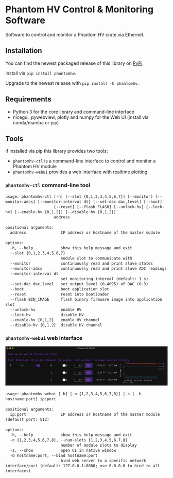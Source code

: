 # Phantom HV Control & Monitoring Software

Software to control and monitor a Phantom HV crate via Ethernet.

## Installation

You can find the newest packaged release of this library on
[PyPi](https://pypi.org/project/phantom-hv/).

Install via `pip install phantomhv`.

Upgrade to the newest release with `pip install -U phantomhv`.

## Requirements

- Python 3 for the core library and command-line interface
- nicegui, pywebview, plotly and numpy for the Web UI (install via conda/mamba
  or pip)

## Tools

If installed via pip this library provides two tools:

- `phantomhv-ctl` is a command-line interface to control and monitor a Phantom
  HV module
- `phantomhv-webui` provides a web interface with realtime plotting

### `phantomhv-ctl` command-line tool

```
usage: phantomhv-ctl [-h] [--slot {0,1,2,3,4,5,6,7}] [--monitor] [--monitor-adcs] [--monitor-interval dt] [--set-dac dac,level] [--boot]
                     [--reset] [--flash FLASH] [--unlock-hv] [--lock-hv] [--enable-hv {0,1,2}] [--disable-hv {0,1,2}]
                     address

positional arguments:
  address               IP address or hostname of the master module

options:
  -h, --help            show this help message and exit
  --slot {0,1,2,3,4,5,6,7}
                        module slot to communicate with
  --monitor             continuously read and print slave states
  --monitor-adcs        continuously read and print slave ADC readings
  --monitor-interval dt
                        set monitoring interval (default: 1 s)
  --set-dac dac,level   set output level (0-4095) of DAC (0-3)
  --boot                boot application slot
  --reset               reset into bootloader
  --flash BIN_IMAGE     flash binary firmware image into application slot
  --unlock-hv           enable HV
  --lock-hv             disable HV
  --enable-hv {0,1,2}   enable HV channel
  --disable-hv {0,1,2}  disable HV channel
```

### `phantomhv-webui` web interface

![Screen recording of the Phantom HV Web UI being run in native mode.](webui-recording.gif)

```
usage: phantomhv-webui [-h] [-n {1,2,3,4,5,6,7,8}] [-s | -b hostname:port] ip:port

positional arguments:
  ip:port               IP address or hostname of the master module (default port: 512)

options:
  -h, --help            show this help message and exit
  -n {1,2,3,4,5,6,7,8}, --num-slots {1,2,3,4,5,6,7,8}
                        number of module slots to display
  -s, --show            open UI in native window
  -b hostname:port, --bind hostname:port
                        bind web server to a specific network interface/port (default: 127.0.0.1:8080; use 0.0.0.0 to bind to all interfaces)
```

